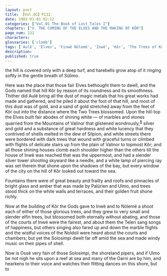 ```yaml
---
layout: post
title: 【Vol.01】P132.
date: 1983-01-01 02:12
categories: ["Vol.01 The Book of Lost Tales I"]
chapters: ["V. THE COMING OF THE ELVES AND THE MAKING OF KÔR"]
page_num: 132
characters: 
glossaries: ['clomb']
tags: ['Aulë', 'Elves', 'Finwë Nólemë', 'Inwë', 'Kôr', 'The Trees of Kôr', 'Mountains of Valinor', 'Noldoli', 'Oarni', 'Ossë']
description: 
published: true
---
```


<p style="text-indent: 0;">
the hill is covered only with a deep turf, and harebells grow atop of it ringing softly in the gentle breath of Súlimo.
</p>

Here was the place that those fair Elves bethought them to dwell, and the Gods named that hill Kôr by reason of its roundness and its smoothness. Thither did Aulë bring all the dust of magic metals that his great works had made and gathered, and he piled it about the foot of that hill, and most of this dust was of gold, and a sand of gold stretched away from the feet of Kôr out into the distance where the Two Trees blossomed. Upon the hill-top the Elves built fair abodes of shining white — of marbles and stones quarried from the Mountains of Valinor that glistened wondrously,<SUP>[8]({{site.baseurl}}/vol01-p140)</SUP> silver and gold and a substance of great hardness and white lucency that they contrived of shells melted in the dew of Silpion, and white streets there were bordered with dark trees that wound with graceful turns or climbed with flights of delicate stairs up from the plain of Valinor to topmost Kôr; and all those shining houses clomb each shoulder higher than the others till the house of Inwë was reached that was the uppermost, and had a slender silver tower shooting skyward like a needle, and a white lamp of piercing ray was set therein that shone upon the shadows of the bay, but every window of the city on the hill of Kôr looked out toward the sea.

Fountains there were of great beauty and frailty and roofs and pinnacles of bright glass and amber that was made by Palúrien and Ulmo, and trees stood thick on the white walls and terraces, and their golden fruit shone richly.

Now at the building of Kôr the Gods gave to Inwë and to Nólemë a shoot each of either of those glorious trees, and they grew to very small and slender elfin trees, but blossomed both eternally without abating, and those of the courts of Inwë were the fairest, and about them the Teleri sang songs of happiness, but others singing also fared up and down the marble flights and the wistful voices of the Noldoli were heard about the courts and chambers; but yet the Solosimpi dwelt far off amid the sea and made windy music on their pipes of shell.

Now is Ossë very fain of those Solosimpi, the shoreland pipers, and if Ulmo be not nigh he sits upon a reef at sea and many of the Oarni are by him, and hearkens to their voice and watches their flitting dances on this shore, but to


